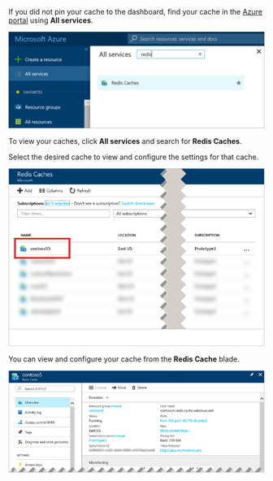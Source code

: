 If you did not pin your cache to the dashboard, find your cache in the [Azure portal](https://portal.azure.com) using **All services**.

![Azure Redis Cache Browse Blade](media/redis-cache-browse/redis-cache-browse.png)

To view your caches, click **All services** and search for **Redis Caches**. 

Select the desired cache to view and configure the settings for that cache.

![Azure Redis Cache Browse Cache List](media/redis-cache-browse/redis-caches.png)

You can view and configure your cache from the **Redis Cache** blade.

![Redis Cache All Settings](media/redis-cache-browse/redis-cache-blade.png)

